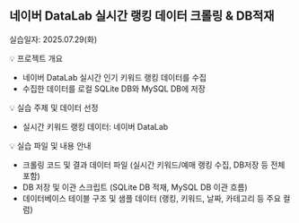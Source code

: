 ## 네이버 DataLab 실시간 랭킹 데이터 크롤링 & DB적재  
실습일자: 2025.07.29(화)  

💡 프로젝트 개요  
- 네이버 DataLab 실시간 인기 키워드 랭킹 데이터를 수집  
- 수집한 데이터를 로컬 SQLite DB와 MySQL DB에 저장  

💡 실습 주제 및 데이터 선정  
- 실시간 키워드 랭킹 데이터: 네이버 DataLab  

💡 실습 파일 및 내용 안내  
- 크롤링 코드 및 결과 데이터 파일 (실시간 키워드/예매 랭킹 수집, DB저장 등 전체 포함)  
- DB 저장 및 이관 스크립트 (SQLite DB 적재, MySQL DB 이관 흐름)  
- 데이터베이스 테이블 구조 및 샘플 데이터 (랭킹, 키워드, 날짜, 카테고리 등 주요 컬럼)
